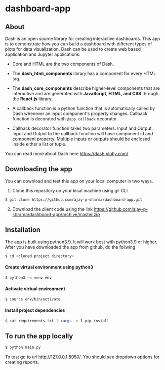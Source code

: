 # dashboard-app
## About
Dash is an open source library for creating interactive dashboards. This app is to demonstrate how you can build a dashboard with different types of plots for data visualization. Dash can be used to create web based application and Jupyter applications.
- Core and HTML are the two components of Dash. 

- The **dash_html_components** library has a component for every HTML tag. 

- The **dash_core_components** describe higher-level components that are interactive and are generated with **JavaScript, HTML, and CSS** through the **React.js** library. 

- A callback function is a python function that is automatically called by Dash whenever an input component's property changes. Callback function is decorated with `@app.callback` decorator. 

- Callback decorator function takes two parameters: Input and Output. Input and Output to the callback function will have component id and component property. Multiple inputs or outputs should be enclosed inside either a list or tuple.

You can read more about Dash here https://dash.plotly.com/


## Downloading the app
You can download and test this app on your local computer in two ways. 
1. Clone this repository on your local machine using git CLI
```bash
$ git clone https://github.com/ajay-p-sharma/dashboard-app.git
```
2. Download the client code using the link https://github.com/ajay-p-sharma/dashboard-app/archive/master.zip

## Installation
The app is built using python3.9. It will work best with python3.9 or higher. After you have downloaded the app from github, do the follwing

```bash
$ cd <cloned project directory>
```
#### Create virtual environment using python3
```bash
$ python3 -m venv env
```
#### Activate virtual environment
```bash
$ source env/bin/activate
```
#### Install project dependencies
```bash
$ cat requirements.txt | xargs -n 1 pip install
```
## To run the app locally
```bash
$ python main.py
```
To test go to url http://127.0.0.1:8050/. You should see dropdown options for creating reports.

